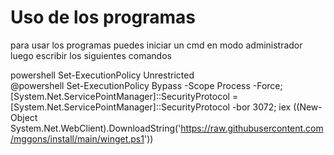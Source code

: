 # Uso de los programas 


para usar los programas puedes iniciar un cmd en modo administrador 
luego escribir los siguientes comandos 

powershell Set-ExecutionPolicy Unrestricted<br>
@powershell Set-ExecutionPolicy Bypass -Scope Process -Force; [System.Net.ServicePointManager]::SecurityProtocol = [System.Net.ServicePointManager]::SecurityProtocol -bor 3072; iex ((New-Object System.Net.WebClient).DownloadString('https://raw.githubusercontent.com/mggons/install/main/winget.ps1'))
